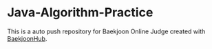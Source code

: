 # Java-Algorithm-Practice
This is a auto push repository for Baekjoon Online Judge created with [BaekjoonHub](https://github.com/BaekjoonHub/BaekjoonHub).
